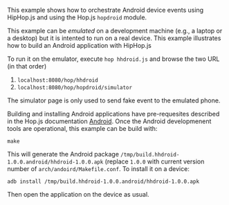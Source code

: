 This example shows how to orchestrate Android device events using
HipHop.js and using the Hop.js `hopdroid` module.

This example can be _emulated_ on a development machine (e.g., a
laptop or a desktop) but it is intented to run on a real device. This
example illustrates how to build an Android application with HipHop.js

To run it on the emulator, execute `hop hhdroid.js` and browse the two URL
(in that order) 

   1. `localhost:8080/hop/hhdroid` 
   2. `localhost:8080/hop/hopdroid/simulator`
   
The simulator page is only used to send fake event to the emulated phone.

Building and installing Android applications have pre-requesites described
in the Hop.js documentation [Android](25-android.html). Once the Android
developmenent tools are operational, this example can be build with:

```shell
make
```

This will generate the Android package 
`/tmp/build.hhdroid-1.0.0.android/hhdroid-1.0.0.apk` (replace `1.0.0` with
current version number of `arch/andoird/Makefile.conf`. To install it on
a device:

```shell
adb install /tmp/build.hhdroid-1.0.0.android/hhdroid-1.0.0.apk
```

Then open the application on the device as usual.

